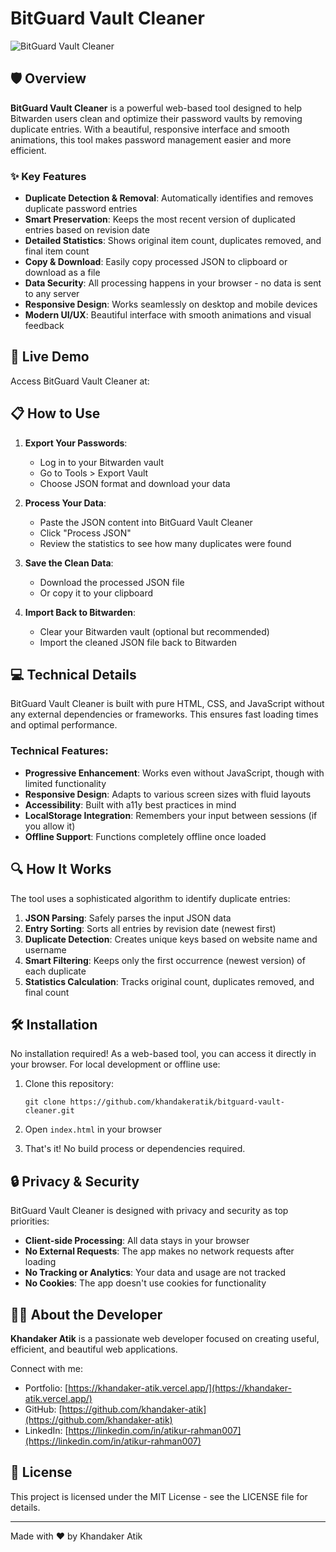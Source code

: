 # BitGuard Vault Cleaner

![BitGuard Vault Cleaner](https://via.placeholder.com/1200x630/3a86ff/FFFFFF?text=BitGuard+Vault+Cleaner)

## 🛡️ Overview

**BitGuard Vault Cleaner** is a powerful web-based tool designed to help Bitwarden users clean and optimize their password vaults by removing duplicate entries. With a beautiful, responsive interface and smooth animations, this tool makes password management easier and more efficient.

### ✨ Key Features

- **Duplicate Detection & Removal**: Automatically identifies and removes duplicate password entries
- **Smart Preservation**: Keeps the most recent version of duplicated entries based on revision date
- **Detailed Statistics**: Shows original item count, duplicates removed, and final item count
- **Copy & Download**: Easily copy processed JSON to clipboard or download as a file
- **Data Security**: All processing happens in your browser - no data is sent to any server
- **Responsive Design**: Works seamlessly on desktop and mobile devices
- **Modern UI/UX**: Beautiful interface with smooth animations and visual feedback

## 🚀 Live Demo

Access BitGuard Vault Cleaner at: [](https://khandaker-atik.vercel.app/bitguard-vault-cleaner)

## 📋 How to Use

1. **Export Your Passwords**: 
   - Log in to your Bitwarden vault
   - Go to Tools > Export Vault
   - Choose JSON format and download your data

2. **Process Your Data**:
   - Paste the JSON content into BitGuard Vault Cleaner
   - Click "Process JSON"
   - Review the statistics to see how many duplicates were found

3. **Save the Clean Data**:
   - Download the processed JSON file
   - Or copy it to your clipboard

4. **Import Back to Bitwarden**:
   - Clear your Bitwarden vault (optional but recommended)
   - Import the cleaned JSON file back to Bitwarden

## 💻 Technical Details

BitGuard Vault Cleaner is built with pure HTML, CSS, and JavaScript without any external dependencies or frameworks. This ensures fast loading times and optimal performance.

### Technical Features:

- **Progressive Enhancement**: Works even without JavaScript, though with limited functionality
- **Responsive Design**: Adapts to various screen sizes with fluid layouts
- **Accessibility**: Built with a11y best practices in mind
- **LocalStorage Integration**: Remembers your input between sessions (if you allow it)
- **Offline Support**: Functions completely offline once loaded

## 🔍 How It Works

The tool uses a sophisticated algorithm to identify duplicate entries:

1. **JSON Parsing**: Safely parses the input JSON data
2. **Entry Sorting**: Sorts all entries by revision date (newest first)
3. **Duplicate Detection**: Creates unique keys based on website name and username
4. **Smart Filtering**: Keeps only the first occurrence (newest version) of each duplicate
5. **Statistics Calculation**: Tracks original count, duplicates removed, and final count

## 🛠️ Installation

No installation required! As a web-based tool, you can access it directly in your browser. For local development or offline use:

1. Clone this repository:
   ```
   git clone https://github.com/khandakeratik/bitguard-vault-cleaner.git
   ```

2. Open `index.html` in your browser

3. That's it! No build process or dependencies required.

## 🔒 Privacy & Security

BitGuard Vault Cleaner is designed with privacy and security as top priorities:

- **Client-side Processing**: All data stays in your browser
- **No External Requests**: The app makes no network requests after loading
- **No Tracking or Analytics**: Your data and usage are not tracked
- **No Cookies**: The app doesn't use cookies for functionality

## 👨‍💻 About the Developer

**Khandaker Atik** is a passionate web developer focused on creating useful, efficient, and beautiful web applications. 

Connect with me:
- Portfolio: [https://khandaker-atik.vercel.app/](https://khandaker-atik.vercel.app/)
- GitHub: [https://github.com/khandaker-atik](https://github.com/khandaker-atik)
- LinkedIn: [https://linkedin.com/in/atikur-rahman007](https://linkedin.com/in/atikur-rahman007)

## 📄 License

This project is licensed under the MIT License - see the LICENSE file for details.

---

Made with ❤️ by Khandaker Atik
